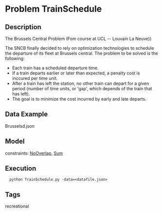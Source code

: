 # Problem TrainSchedule
## Description
The Brussels Central Problem (Fom course at UCL -- Louvain La Neuve))

The SNCB finally decided to rely on optimization technologies to schedule the departure
of its fleet at Brussels central. The problem to be solved is the following:
- Each train has a scheduled departure time.
- If a train departs earlier or later than expected, a penalty cost is inccured per time unit.
- After a train has left the station, no other train can depart for a given period
 (number of time units, or 'gap', which depends of the train that has left).
- The goal is to minimize the cost incurred by early and late departs.

## Data Example
  Brusselsd.json

## Model
  constraints: [NoOverlap](http://pycsp.org/documentation/constraints/NoOverlap), [Sum](http://pycsp.org/documentation/constraints/Sum)

## Execution
```
  python TrainSchedule.py -data=<datafile.json>
```

## Tags
  recreational
